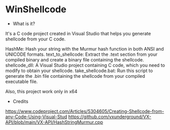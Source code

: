 # WinShellcode

- What is it?

It's a C code project created in Visual Studio that helps you generate shellcode from your C code.

HashMe: Hash your string with the Murmur hash function in both ANSI and UNICODE formats.
text_to_shellcode: Extract the .text section from your compiled binary and create a binary file containing the shellcode.
shellcode_dll: A Visual Studio project containing C code, which you need to modify to obtain your shellcode.
take_shellcode.bat: Run this script to generate the .bin file containing the shellcode from your compiled executable file.

Also, this project work only in x64

- Credits

https://www.codeproject.com/Articles/5304605/Creating-Shellcode-from-any-Code-Using-Visual-Stud
https://github.com/vxunderground/VX-API/blob/main/VX-API/HashStringMurmur.cpp

